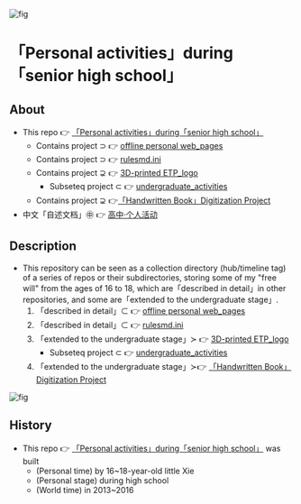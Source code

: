 ![fig](https://raw.githubusercontent.com/ChenZhu-Xie/senior-high-school_activities/master/img/logo.jpg "Back of a high school graduation「T-shirt」：「ETP project」logo")

# 「Personal activities」during「senior high school」

## About
* This repo 👉 [「Personal activities」during「senior high school」](https://gitee.com/ChenZhu-Xie/senior-high-school_activities)
    * Contains project ⊃ 👉 [offline personal web_pages](https://gitee.com/ChenZhu-Xie/offline_web_pages)
    * Contains project ⊃ 👉 [rulesmd.ini](https://gitee.com/ChenZhu-Xie/rulesmd.ini)
    * Contains project ⊋ 👉 [3D-printed ETP_logo](https://gitee.com/ChenZhu-Xie/undergraduate_activities/tree/master/10__5.1__Off-Campus_Internships/1__3.1__%E6%B2%88%E5%8C%97%E6%96%B0%E5%8C%BA__1.5_year)
        * Subseteq project ⊂ 👉 [undergraduate_activities](https://gitee.com/ChenZhu-Xie/undergraduate_activities)
    * Contains project ⊋ 👉[「Handwritten Book」Digitization Project](https://gitee.com/ChenZhu-Xie/3_books_with_cpp)
* 中文「自述文档」㊥ 👉 [高中·个人活动](https://gitee.com/ChenZhu-Xie/senior-high-school_activities)

## Description
* This repository can be seen as a collection directory (hub/timeline tag) of a series of repos or their subdirectories, storing some of my "free will" from the ages of 16 to 18, which are「described in detail」in other repositories, and some are「extended to the undergraduate stage」.
    1. 「described in detail」⊂ 👉 [offline personal web_pages](https://gitee.com/ChenZhu-Xie/offline_web_pages)
    2. 「described in detail」⊂ 👉 [rulesmd.ini](https://gitee.com/ChenZhu-Xie/rulesmd.ini)
    3. 「extended to the undergraduate stage」≻ 👉 [3D-printed ETP_logo](https://gitee.com/ChenZhu-Xie/undergraduate_activities/tree/master/10__5.1__Off-Campus_Internships/1__3.1__%E6%B2%88%E5%8C%97%E6%96%B0%E5%8C%BA__1.5_year)
        * Subseteq project ⊂ 👉 [undergraduate_activities](https://gitee.com/ChenZhu-Xie/undergraduate_activities)
    4. 「extended to the undergraduate stage」≻👉 [「Handwritten Book」Digitization Project](https://gitee.com/ChenZhu-Xie/3_books_with_cpp)

![fig](https://raw.githubusercontent.com/ChenZhu-Xie/senior-high-school_activities/master/img/7_books_waiting_to_be_digitalized.jpg "7 books「waiting to be digitized」")

## History
* This repo 👉 [「Personal activities」during「senior high school」](https://gitee.com/ChenZhu-Xie/senior-high-school_activities) was built
    * (Personal time) by 16~18-year-old little Xie
    * (Personal stage) during high school
    * (World time) in 2013~2016



<!-- ## Software Architecture
Software architecture description

## Installation

1.  xxxx
2.  xxxx
3.  xxxx

## Instructions

1.  xxxx
2.  xxxx
3.  xxxx

## Contribution

1.  Fork the repository
2.  Create Feat_xxx branch
3.  Commit your code
4.  Create Pull Request


## Gitee Feature

1.  You can use Readme\_XXX.md to support different languages, such as Readme\_en.md, Readme\_zh.md
2.  Gitee blog [blog.gitee.com](https://blog.gitee.com)
3.  Explore open source project [https://gitee.com/explore](https://gitee.com/explore)
4.  The most valuable open source project [GVP](https://gitee.com/gvp)
5.  The manual of Gitee [https://gitee.com/help](https://gitee.com/help)
6.  The most popular members  [https://gitee.com/gitee-stars/](https://gitee.com/gitee-stars/) -->
